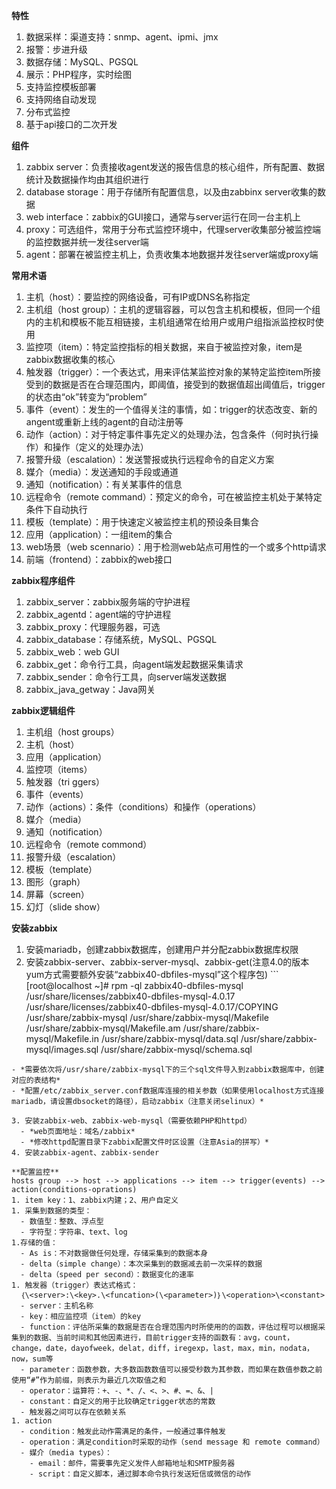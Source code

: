 **特性**
  1. 数据采样：渠道支持：snmp、agent、ipmi、jmx
  1. 报警：步进升级
  1. 数据存储：MySQL、PGSQL
  1. 展示：PHP程序，实时绘图
  1. 支持监控模板部署
  1. 支持网络自动发现
  1. 分布式监控
  1. 基于api接口的二次开发

**组件**
  1. zabbix server：负责接收agent发送的报告信息的核心组件，所有配置、数据统计及数据操作均由其组织进行
  1. database storage：用于存储所有配置信息，以及由zabbinx server收集的数据
  1. web interface：zabbix的GUI接口，通常与server运行在同一台主机上
  1. proxy：可选组件，常用于分布式监控环境中，代理server收集部分被监控端的监控数据并统一发往server端
  1. agent：部署在被监控主机上，负责收集本地数据并发往server端或proxy端

**常用术语**
  1. 主机（host）：要监控的网络设备，可有IP或DNS名称指定
  1. 主机组（host group）：主机的逻辑容器，可以包含主机和模板，但同一个组内的主机和模板不能互相链接，主机组通常在给用户或用户组指派监控权时使用
  1. 监控项（item）：特定监控指标的相关数据，来自于被监控对象，item是zabbix数据收集的核心
  1. 触发器（trigger）：一个表达式，用来评估某监控对象的某特定监控item所接受到的数据是否在合理范围内，即阈值，接受到的数据值超出阈值后，trigger的状态由“ok”转变为“problem”
  1. 事件（event）：发生的一个值得关注的事情，如：trigger的状态改变、新的angent或重新上线的agent的自动注册等
  1. 动作（action）：对于特定事件事先定义的处理办法，包含条件（何时执行操作）和操作（定义的处理办法）
  1. 报警升级（escalation）：发送警报或执行远程命令的自定义方案
  1. 媒介（media）：发送通知的手段或通道
  1. 通知（notification）：有关某事件的信息
  1. 远程命令（remote command）：预定义的命令，可在被监控主机处于某特定条件下自动执行
  1. 模板（template）：用于快速定义被监控主机的预设条目集合
  1. 应用（application）：一组item的集合
  1. web场景（web scennario）：用于检测web站点可用性的一个或多个http请求
  1. 前端（frontend）：zabbix的web接口

**zabbix程序组件**
  1. zabbix_server：zabbix服务端的守护进程
  1. zabbix_agentd：agent端的守护进程
  1. zabbix_proxy：代理服务器，可选
  1. zabbix_database：存储系统，MySQL、PGSQL
  1. zabbix_web：web GUI
  1. zabbix_get：命令行工具，向agent端发起数据采集请求
  1. zabbix_sender：命令行工具，向server端发送数据
  1. zabbix_java_getway：Java网关

**zabbix逻辑组件**
  1. 主机组（host groups）
  1. 主机（host）
  1. 应用（application）
  1. 监控项（items）
  1. 触发器（tri  ggers）
  1. 事件（events）
  1. 动作（actions）：条件（conditions）和操作（operations）
  1. 媒介（media）
  1. 通知（notification）
  1. 远程命令（remote commond）
  1. 报警升级（escalation）
  1. 模板（template）
  1. 图形（graph）
  1. 屏幕（screen）
  1. 幻灯（slide show）

**安装zabbix**
  1. 安装mariadb，创建zabbix数据库，创建用户并分配zabbix数据库权限
  1. 安装zabbix-server、zabbix-server-mysql、zabbix-get(注意4.0的版本yum方式需要额外安装“zabbix40-dbfiles-mysql”这个程序包)
    ```
    [root@localhost ~]# rpm -ql zabbix40-dbfiles-mysql
    /usr/share/licenses/zabbix40-dbfiles-mysql-4.0.17
    /usr/share/licenses/zabbix40-dbfiles-mysql-4.0.17/COPYING
    /usr/share/zabbix-mysql
    /usr/share/zabbix-mysql/Makefile
    /usr/share/zabbix-mysql/Makefile.am
    /usr/share/zabbix-mysql/Makefile.in
    /usr/share/zabbix-mysql/data.sql
    /usr/share/zabbix-mysql/images.sql
    /usr/share/zabbix-mysql/schema.sql
  ```
  - *需要依次将/usr/share/zabbix-mysql下的三个sql文件导入到zabbix数据库中，创建对应的表结构*
  - *配置/etc/zabbix_server.conf数据库连接的相关参数（如果使用localhost方式连接mariadb，请设置dbsocket的路径），启动zabbix（注意关闭selinux）*

  3. 安装zabbix-web、zabbix-web-mysql（需要依赖PHP和httpd）
    - *web页面地址：域名/zabbix*
    - *修改httpd配置目录下zabbix配置文件时区设置（注意Asia的拼写）*
  4. 安装zabbix-agent、zabbix-sender

**配置监控**
  hosts group --> host --> applications --> item --> trigger(events) --> action(conditions-oprations)
  1. item key：1、zabbix内建；2、用户自定义
  1. 采集到数据的类型：
    - 数值型：整数、浮点型
    - 字符型：字符串、text、log
  1.存储的值：
    - As is：不对数据做任何处理，存储采集到的数据本身
    - delta（simple change）：本次采集到的数据减去前一次采样的数据
    - delta（speed per second）：数据变化的速率
  1. 触发器（trigger）表达式格式：
    ｛\<server>:\<key>.\<funcation>(\<parameter>)｝\<operation>\<constant>
    - server：主机名称
    - key：相应监控项（item）的key
    - function：评估所采集的数据是否在合理范围内时所使用的的函数，评估过程可以根据采集到的数据、当前时间和其他因素进行，目前trigger支持的函数有：avg，count，change，date，dayofweek，delat，diff，iregexp，last，max，min，nodata，now，sum等
    - parameter：函数参数，大多数函数数值可以接受秒数为其参数，而如果在数值参数之前使用“#”作为前缀，则表示为最近几次取值之和
    - operator：运算符：+、-、*、/、<、>、#、=、&、|
    - constant：自定义的用于比较确定trigger状态的常数
    - 触发器之间可以存在依赖关系
  1. action
    - condition：触发此动作需满足的条件，一般通过事件触发
    - operation：满足condition时采取的动作（send message 和 remote command）
    - 媒介（media types）：
      - email：邮件，需要事先定义发件人邮箱地址和SMTP服务器
      - script：自定义脚本，通过脚本命令执行发送短信或微信的动作

